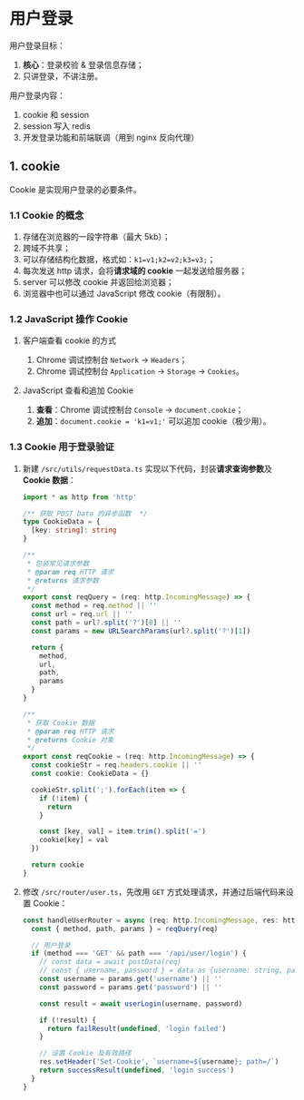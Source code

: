 # 用户登录

用户登录目标：

1. **核心**：登录校验 & 登录信息存储；
2. 只讲登录，不讲注册。

用户登录内容：

1. cookie 和 session
2. session 写入 redis
3. 开发登录功能和前端联调（用到 nginx 反向代理）

## 1. cookie

Cookie 是实现用户登录的必要条件。

### 1.1 Cookie 的概念

1. 存储在浏览器的一段字符串（最大 5kb）；
2. 跨域不共享；
3. 可以存储结构化数据，格式如：`k1=v1;k2=v2;k3=v3;`；
4. 每次发送 http 请求，会将**请求域的 cookie** 一起发送给服务器；
5. server 可以修改 cookie 并返回给浏览器；
6. 浏览器中也可以通过 JavaScript 修改 cookie（有限制）。

### 1.2 JavaScript 操作 Cookie

1. 客户端查看 cookie 的方式

   1. Chrome 调试控制台 `Network` -> `Headers`；
   2. Chrome 调试控制台 `Application` -> `Storage` -> `Cookies`。

2. JavaScript 查看和追加 Cookie

   1. **查看**：Chrome 调试控制台 `Console` -> `document.cookie`；
   2. **追加**：`document.cookie = 'k1=v1;'` 可以追加 cookie（极少用）。

### 1.3 Cookie 用于登录验证

1. 新建 `/src/utils/requestData.ts` 实现以下代码，封装**请求查询参数**及 **Cookie 数据**：

   ```ts
   import * as http from 'http'

   /** 获取 POST Data 的异步函数  */
   type CookieData = {
     [key: string]: string
   }

   /**
    * 包装常见请求参数
    * @param req HTTP 请求
    * @returns 请求参数
    */
   export const reqQuery = (req: http.IncomingMessage) => {
     const method = req.method || ''
     const url = req.url || ''
     const path = url?.split('?')[0] || ''
     const params = new URLSearchParams(url?.split('?')[1])

     return {
       method,
       url,
       path,
       params
     }
   }

   /**
    * 获取 Cookie 数据
    * @param req HTTP 请求
    * @returns Cookie 对象
    */
   export const reqCookie = (req: http.IncomingMessage) => {
     const cookieStr = req.headers.cookie || ''
     const cookie: CookieData = {}

     cookieStr.split(';').forEach(item => {
       if (!item) {
         return
       }

       const [key, val] = item.trim().split('=')
       cookie[key] = val
     })

     return cookie
   }
   ```

2. 修改 `/src/router/user.ts`，先改用 `GET` 方式处理请求，并通过后端代码来设置 Cookie：

   ```ts
   const handleUserRouter = async (req: http.IncomingMessage, res: http.ServerResponse) => {
     const { method, path, params } = reqQuery(req)

     // 用户登录
     if (method === 'GET' && path === '/api/user/login') {
       // const data = await postData(req)
       // const { username, password } = data as {username: string, password: string}
       const username = params.get('username') || ''
       const password = params.get('password') || ''

       const result = await userLogin(username, password)

       if (!result) {
         return failResult(undefined, 'login failed')
       }

       // 设置 Cookie 及有效路径
       res.setHeader('Set-Cookie', `username=${username}; path=/`)
       return successResult(undefined, 'login success')
     }
   }
   ```
